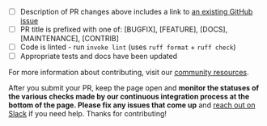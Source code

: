 


- [ ] Description of PR changes above includes a link to [an existing GitHub issue](https://github.com/great-expectations/great_expectations/issues)
- [ ] PR title is prefixed with one of: [BUGFIX], [FEATURE], [DOCS], [MAINTENANCE], [CONTRIB]
- [ ] Code is linted - run `invoke lint` (uses `ruff format` + `ruff check`)
- [ ] Appropriate tests and docs have been updated

For more information about contributing, visit our [community resources](/docs/core/introduction/community_resources#contribute-code-or-documentation).

After you submit your PR, keep the page open and **monitor the statuses of the various checks made by our continuous integration process at the bottom of the page. Please fix any issues that come up** and [reach out on Slack](https://greatexpectations.io/slack) if you need help. Thanks for contributing!
